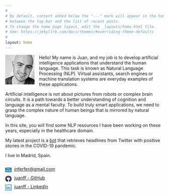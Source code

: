 ```yaml
---
#
# By default, content added below the "---" mark will appear in the home page
# between the top bar and the list of recent posts.
# To change the home page layout, edit the _layouts/home.html file.
# See: https://jekyllrb.com/docs/themes/#overriding-theme-defaults
#
layout: home
---
```


<style>

.company-icon {
	float:left;
	width:1.22rem;
	margin-right:9px;
	vertical-align:text-bottom;
}

</style>

<img src = 'assets/juan-photo.png' style="float:left;width:5.8rem;margin-right:0.9rem"/>

Hello! My name is Juan, and my job is to develop artificial intelligence applications that understand the human language. This task is known as Natural Language Processing (NLP). Virtual assistants, search engines or machine translation systems are everyday examples of these applications. 

Artificial intelligence is not about pictures from robots or complex brain circuits. It is a path towards a better understanding of cognition and language as a mental faculty. To build truly smart applications, we need to grasp the complex nature of human beings that is mirrored by natural language.

In this site, you will find some NLP resources I have been working on these years, especially in the healthcare domain.

My latest project is a <a href="Apps.html">bot</a> that retrieves headlines from Twitter with positive stories in the COVID-19 pandemic.

I live in Madrid, Spain.

<p style="line-height: 100%;">
<br/><img class = 'company-icon' src = 'assets/index/mail.png'/> <a href="mailto:&#106;&#110;&#102;&#101;&#114;&#102;&#101;&#114;&#064;&#103;&#109;&#097;&#105;&#108;&#046;&#099;&#111;&#109;">&#106;&#110;&#102;&#101;&#114;&#102;&#101;&#114;&#064;&#103;&#109;&#097;&#105;&#108;&#046;&#099;&#111;&#109;</a><br/><br/>
<img class = 'company-icon' src = 'assets/index/github.png'/> <a href="https://github.com/JuanFF/">juanff - GitHub</a><br/><br/>
<img class = 'company-icon' src = 'assets/index/linkedin.png'/> <a href="https://www.linkedin.com/in/juanff/">juanff - LinkedIn</a><br/><br/>
</p>